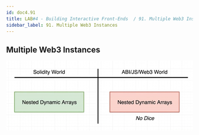```yaml
---
id: doc4.91 
title: LAB#4 - Building Interactive Front-Ends  / 91. Multiple Web3 Instances
sidebar_label: 91. Multiple Web3 Instances
---
```


## Multiple Web3 Instances



![alt text](.\assets\Imagem67_1.jpg)
